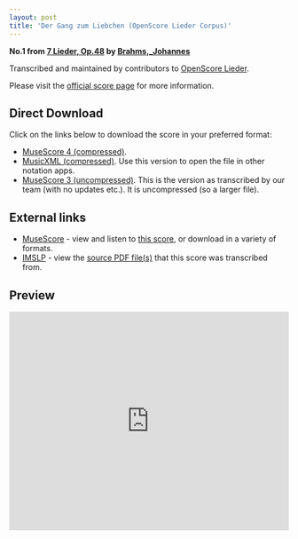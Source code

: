 ```yaml
---
layout: post
title: 'Der Gang zum Liebchen (OpenScore Lieder Corpus)'
---
```


__No.1 from [7 Lieder, Op.48](https://fourscoreandmore.org/OpenScore/Brahms%2C_Johannes/7_Lieder%2C_Op.48/) by [Brahms,_Johannes](https://fourscoreandmore.org/OpenScore/Brahms%2C_Johannes)__

Transcribed and maintained by contributors to [OpenScore Lieder].

Please visit the [official score page] for more information.

[official score page]: https://musescore.com/openscore-lieder-corpus/scores/5705406
[OpenScore Lieder]: https://musescore.com/openscore-lieder-corpus

## Direct Download

Click on the links below to download the score in your preferred format:
- [MuseScore 4 (compressed)](https://fourscoreandmore.org/OpenScore/Brahms%2C_Johannes/7_Lieder%2C_Op.48/1_Der_Gang_zum_Liebchen.mscz).
- [MusicXML (compressed)](https://fourscoreandmore.org/OpenScore/Brahms%2C_Johannes/7_Lieder%2C_Op.48/1_Der_Gang_zum_Liebchen.mxl). Use this version to open the file in other notation apps.
- [MuseScore 3 (uncompressed)](https://raw.githubusercontent.com/OpenScore/Lieder/refs/heads/main/scores/Brahms%2C_Johannes/7_Lieder%2C_Op.48/1_Der_Gang_zum_Liebchen/lc5705406.mscx). This is the version as transcribed by our team (with no updates etc.). It is uncompressed (so a larger file).

## External links

- [MuseScore] - view and listen to [this score][MuseScore], or download in a variety of formats.
- [IMSLP] - view the [source PDF file(s)][IMSLP] that this score was transcribed from.

[MuseScore]: https://musescore.com/score/5705406
[IMSLP]: https://imslp.org/wiki/Special:ReverseLookup/81907

## Preview

<iframe width="100%" height="394" src="https://musescore.com/openscore-lieder-corpus/scores/5705406/embed" frameborder="0" allowfullscreen allow="autoplay; fullscreen"></iframe>

